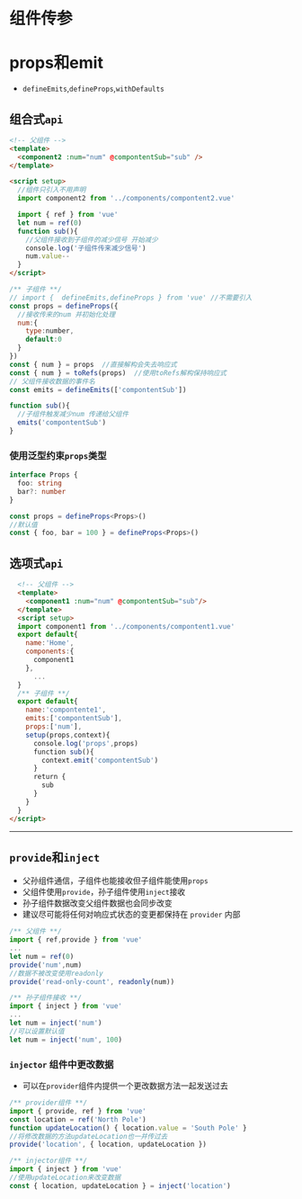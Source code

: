 # 组件传参

# props和emit
* `defineEmits`,`defineProps`,`withDefaults`

## 组合式`api`
```html
<!-- 父组件 -->
<template>
  <component2 :num="num" @compontentSub="sub" />
</template>

<script setup>
  //组件只引入不用声明
  import component2 from '../components/compontent2.vue' 

  import { ref } from 'vue'
  let num = ref(0)
  function sub(){
    //父组件接收到子组件的减少信号 开始减少
    console.log('子组件传来减少信号')
    num.value--
  }
</script>
```
```js
/** 子组件 **/
// import {  defineEmits,defineProps } from 'vue' //不需要引入
const props = defineProps({
  //接收传来的num 并初始化处理
  num:{
    type:number,
    default:0
  }
}) 
const { num } = props  //直接解构会失去响应式
const { num } = toRefs(props)  //使用toRefs解构保持响应式
// 父组件接收数据的事件名
const emits = defineEmits(['compontentSub'])

function sub(){
  //子组件触发减少num 传递给父组件
  emits('compontentSub')
}
```
### 使用泛型约束`props`类型
```ts
interface Props {
  foo: string
  bar?: number
}

const props = defineProps<Props>()
//默认值
const { foo, bar = 100 } = defineProps<Props>()
```


## 选项式`api`
```html
  <!-- 父组件 -->
  <template>
    <component1 :num="num" @compontentSub="sub"/>
  </template>
  <script setup>
  import component1 from '../components/compontent1.vue'
  export default{
    name:'Home',
    components:{
      component1
    },
      ...
  }
  /** 子组件 **/
  export default{
    name:'compontente1',
    emits:['compontentSub'],
    props:['num'],
    setup(props,context){
      console.log('props',props)
      function sub(){
        context.emit('compontentSub')  
      }
      return {
        sub
      }
    }
  }
</script>
```

---
## `provide`和`inject`
* 父孙组件通信，子组件也能接收但子组件能使用`props`
* 父组件使用`provide`，孙子组件使用`inject`接收
* 孙子组件数据改变父组件数据也会同步改变
* 建议尽可能将任何对响应式状态的变更都保持在 `provider` 内部
```js
/** 父组件 **/
import { ref,provide } from 'vue'
...
let num = ref(0)
provide('num',num)
//数据不被改变使用readonly
provide('read-only-count', readonly(num))

/** 孙子组件接收 **/
import { inject } from 'vue'
...
let num = inject('num')
//可以设置默认值
let num = inject('num', 100)
```

### `injector` 组件中更改数据
* 可以在`provider`组件内提供一个更改数据方法一起发送过去

```ts
/** provider组件 **/
import { provide, ref } from 'vue'
const location = ref('North Pole')
function updateLocation() { location.value = 'South Pole' }
//将修改数据的方法updateLocation也一并传过去
provide('location', { location, updateLocation })
```
```ts
/** injector组件 **/
import { inject } from 'vue'
//使用updateLocation来改变数据
const { location, updateLocation } = inject('location')
```